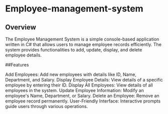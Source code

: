 # Employee-management-system
## Overview

The Employee Management System is a simple console-based application written in C# that allows users to manage employee records efficiently. The system provides functionalities to add, update, display, and delete employee details.

##Features

Add Employees: Add new employees with details like ID, Name, Department, and Salary.
Display Employee Details: View details of a specific employee by entering their ID.
Display All Employees: View details of all employees in the system.
Update Employee Information: Modify an employee's Name, Department, or Salary.
Delete an Employee: Remove an employee record permanently.
User-Friendly Interface: Interactive prompts guide users through various operations.

